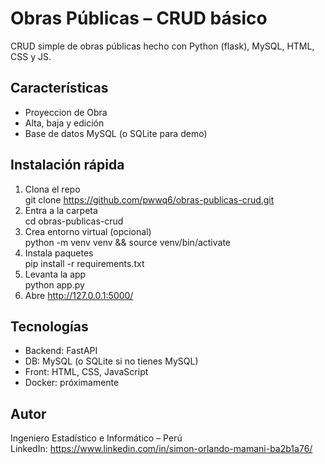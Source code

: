 # Obras Públicas – CRUD básico
CRUD simple de obras públicas hecho con Python (flask), MySQL, HTML, CSS y JS.

## Características
- Proyeccion de Obra
- Alta, baja y edición
- Base de datos MySQL (o SQLite para demo)

## Instalación rápida
1. Clona el repo  
   git clone https://github.com/pwwq6/obras-publicas-crud.git
2. Entra a la carpeta  
   cd obras-publicas-crud
3. Crea entorno virtual (opcional)  
   python -m venv venv && source venv/bin/activate
4. Instala paquetes  
   pip install -r requirements.txt
5. Levanta la app  
   python app.py
6. Abre http://127.0.0.1:5000/

## Tecnologías
- Backend: FastAPI
- DB: MySQL (o SQLite si no tienes MySQL)
- Front: HTML, CSS, JavaScript 
- Docker: próximamente

## Autor
Ingeniero Estadístico e Informático – Perú  
LinkedIn: https://www.linkedin.com/in/simon-orlando-mamani-ba2b1a76/
